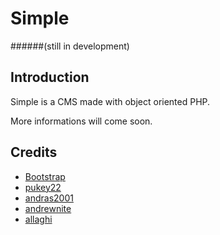 # Simple
######(still in development)

## Introduction
Simple is a CMS made with object oriented PHP.

More informations will come soon.

## Credits
- [Bootstrap](http://getbootstrap.com)
- [pukey22](http://bootsnipp.com/pukey22)
- [andras2001](http://bootsnipp.com/andras2001)
- [andrewnite](http://bootsnipp.com/andrewnite)
- [allaghi](http://bootsnipp.com/allaghi)
